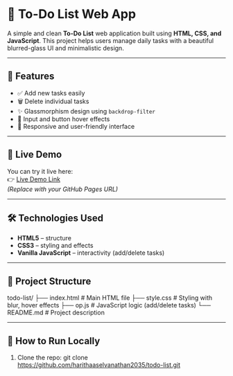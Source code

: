 # 📝 To-Do List Web App

A simple and clean **To-Do List** web application built using **HTML, CSS, and JavaScript**. This project helps users manage daily tasks with a beautiful blurred-glass UI and minimalistic design.

---

## 🌟 Features

- ✅ Add new tasks easily
- 🗑️ Delete individual tasks
- ✨ Glassmorphism design using `backdrop-filter`
- 🎨 Input and button hover effects
- 📱 Responsive and user-friendly interface

---

## 🚀 Live Demo

You can try it live here:  
👉 [Live Demo Link](https://harithaaselvanathan2035.github.io/todo-list)  
*(Replace with your GitHub Pages URL)*

---

## 🛠️ Technologies Used

- **HTML5** – structure
- **CSS3** – styling and effects
- **Vanilla JavaScript** – interactivity (add/delete tasks)

---

## 📂 Project Structure
todo-list/
├── index.html # Main HTML file
├── style.css # Styling with blur, hover effects
├── op.js # JavaScript logic (add/delete tasks)
└── README.md # Project description


---

## 🧪 How to Run Locally

1. Clone the repo:
   git clone https://github.com/harithaaselvanathan2035/todo-list.git


